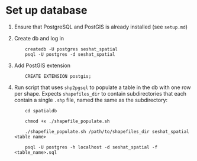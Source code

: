 # Set up database

1. Ensure that PostgreSQL and PostGIS is already installed (see `setup.md`)
2. Create db and log in
    ```
        createdb -U postgres seshat_spatial
        psql -U postgres -d seshat_spatial
    ```

2. Add PostGIS extension
    ```
        CREATE EXTENSION postgis;
    ```

3. Run script that uses `shp2pgsql` to populate a table in the db with one row per shape. Expects `shapefiles_dir` to contain subdirectories that each contain a single `.shp` file, named the same as the subdirectory:
    ```
        cd spatialdb

        chmod +x ./shapefile_populate.sh

        ./shapefile_populate.sh /path/to/shapefiles_dir seshat_spatial <table name>
        
        psql -U postgres -h localhost -d seshat_spatial -f <table_name>.sql
    ```
